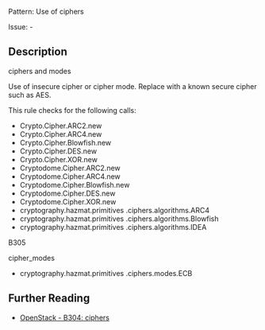 Pattern: Use of ciphers

Issue: -

## Description

ciphers and modes

Use of insecure cipher or cipher mode. Replace with a known secure cipher such
as AES.

This rule checks for the following calls:

  - Crypto.Cipher.ARC2.new
  - Crypto.Cipher.ARC4.new
  - Crypto.Cipher.Blowfish.new
  - Crypto.Cipher.DES.new
  - Crypto.Cipher.XOR.new
  - Cryptodome.Cipher.ARC2.new
  - Cryptodome.Cipher.ARC4.new
  - Cryptodome.Cipher.Blowfish.new
  - Cryptodome.Cipher.DES.new
  - Cryptodome.Cipher.XOR.new
  - cryptography.hazmat.primitives .ciphers.algorithms.ARC4
  - cryptography.hazmat.primitives .ciphers.algorithms.Blowfish
  - cryptography.hazmat.primitives .ciphers.algorithms.IDEA

B305

cipher_modes

  - cryptography.hazmat.primitives .ciphers.modes.ECB

## Further Reading

* [OpenStack - B304: ciphers](https://docs.openstack.org/developer/bandit/api/bandit.blacklists.html#b304-b305-ciphers-and-modes)
